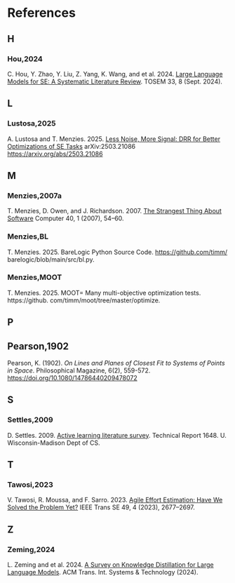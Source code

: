 # References

## H
### Hou,2024
C. Hou, Y. Zhao, Y. Liu, Z. Yang, K. Wang, and et al. 2024. 
[Large Language Models for SE: A Systematic Literature Review](https://arxiv.org/pdf/2308.10620). TOSEM 33, 8 (Sept. 2024).

## L
### Lustosa,2025
A. Lustosa and T. Menzies. 2025. 
[Less Noise, More Signal: DRR for Better Optimizations of SE Tasks](https://arxiv.org/pdf/2503.21086) arXiv:2503.21086  https://arxiv.org/abs/2503.21086


## M
### Menzies,2007a
T. Menzies, D. Owen, and J. Richardson. 2007. [The Strangest Thing About Software](https://ieeexplore.ieee.org/iel5/2/4069176/04069195.pdf?casa_token=CYPQ2kPOjmsAAAAA:0jMU2xs4VePD5_6iQi-r2Bo2smb8mvesunTdPqvdcb2WTlYW4hD7DiWwSLaOguUzpfvCkx761g)
Computer 40, 1 (2007), 54–60.

### Menzies,BL
T. Menzies. 2025. BareLogic Python Source Code. https://github.com/timm/
barelogic/blob/main/src/bl.py.

### Menzies,MOOT
T. Menzies. 2025. MOOT= Many multi-objective optimization tests. https://github.
com/timm/moot/tree/master/optimize.

## P
## Pearson,1902
Pearson, K. (1902). *On Lines and Planes of Closest Fit to 
Systems of Points in Space*. Philosophical Magazine, 6(2), 559-572. 
https://doi.org/10.1080/14786440209478072

## S
### Settles,2009
D. Settles. 2009. [Active learning literature survey](https://minds.wisconsin.edu/bitstream/handle/1793/60660/TR1648.pdf?sequence=1&isAllowed=y.). Technical Report 1648. U.
Wisconsin-Madison Dept of CS.

## T
### Tawosi,2023
V. Tawosi, R. Moussa, and F. Sarro. 2023. 
[Agile Effort Estimation: Have We Solved the Problem Yet?](https://arxiv.org/pdf/2201.05401) IEEE Trans SE 49, 4 (2023), 2677–2697.

## Z
### Zeming,2024
L. Zeming and et al. 2024. 
[A Survey on Knowledge Distillation for Large Language Models](https://arxiv.org/pdf/2402.13116). ACM Trans. Int. Systems & Technology (2024).
